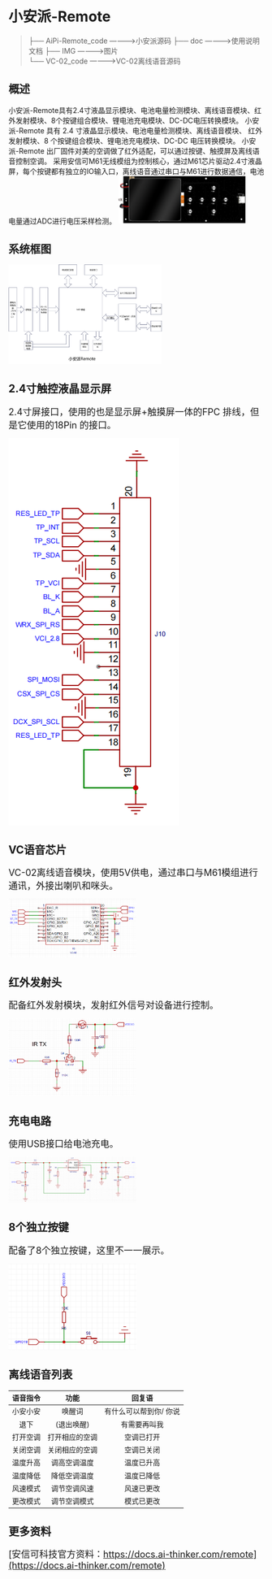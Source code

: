 # 小安派-Remote
>
>├── AiPi-Remote_code ————>小安派源码
>├── doc              ————>使用说明文档
>├── IMG              ————>图片       
>└── VC-02_code       ————>VC-02离线语音源码
>

## 概述

小安派-Remote具有2.4寸液晶显示模块、电池电量检测模块、离线语音模块、红外发射模块、8个按键组合模块、锂电池充电模块、DC-DC电压转换模块。
小安派-Remote 具有 2.4 寸液晶显示模块、电池电量检测模块、离线语音模块、 红外发射模块、8 个按键组合模块、锂电池充电模块、DC-DC 电压转换模块。
小安派-Remote 出厂固件对美的空调做了红外适配，可以通过按键、触摸屏及离线语音控制空调。 
采用安信可M61无线模组为控制核心，通过M61芯片驱动2.4寸液晶屏，每个按键都有独立的IO输入口，离线语音通过串口与M61进行数据通信，电池电量通过ADC进行电压采样检测。</font>
<img decoding="async" src="IMG/AiPi-Remote-top.png" width="50%">
## 系统框图

<img decoding="async" src="IMG/小安派-Remote系统框图.png" width="60%">

## 2.4寸触控液晶显示屏

<font size=4 >2.4寸屏接口，使用的也是显示屏+触摸屏一体的FPC 排线，但是它使用的18Pin 的接口。</font>

<img decoding="async" src="IMG/jlc_1.png" height="50%">

## VC语音芯片

<font size=4 >VC-02离线语音模块，使用5V供电，通过串口与M61模组进行通讯，外接出喇叭和咪头。</font>

<img decoding="async" src="IMG/jlc_2.png" width="50%">

## 红外发射头

<font size=4 >配备红外发射模块，发射红外信号对设备进行控制。</font>

<img decoding="async" src="IMG/jlc_3.png" width="50%">

## 充电电路

<font size=4 >使用USB接口给电池充电。</font>

<img decoding="async" src="IMG/jlc_4.png" width="50%">

## 8个独立按键

<font size=4 >配备了8个独立按键，这里不一一展示。</font>

<img decoding="async" src="IMG/jlc_5.png" width="50%">

## 离线语音列表

| 语音指令 | 功能 | 回复语 |
| :----: | :----: |:----: |
|  小安小安 | 唤醒词    | 有什么可以帮到你/ 你说 |
| 退下 | (退出唤醒) | 有需要再叫我|
|   打开空调   |   打开相应的空调    |   空调已打开  |
|   关闭空调   |   关闭相应的空调    |   空调已关闭  |
|   温度升高   |   调高空调温度   |   温度已升高  |
|   温度降低   |  降低空调温度   |   温度已降低  |
|   风速模式  |   调节空调风速    |   风速已更改  |
|   更改模式   |   调节空调模式   |   模式已更改  |

## 更多资料

<font size=4 >[安信可科技官方资料：https://docs.ai-thinker.com/remote](https://docs.ai-thinker.com/remote)</font>